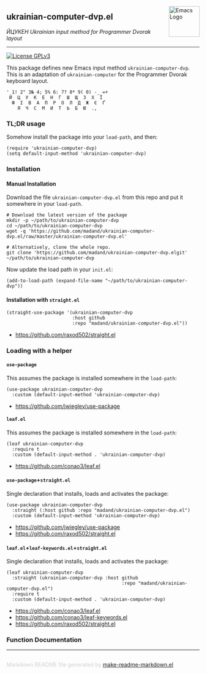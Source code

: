 <a href="https://github.com/madand/ukrainian-computer-dvp.el"><img src="https://www.gnu.org/software/emacs/images/emacs.png" alt="Emacs Logo" width="80" height="80" align="right"></a>
## ukrainian-computer-dvp.el
*ЙЦУКЕН Ukrainian input method for Programmer Dvorak layout*

---
[![License GPLv3](https://img.shields.io/badge/license-GPL_v3-green.svg)](http://www.gnu.org/licenses/gpl-3.0.html)

This package defines new Emacs input method `ukrainian-computer-dvp`. This is
an adaptation of `ukrainian-computer` for the Programmer Dvorak keyboard
layout.

```text
' 1! 2" 3№ 4; 5% 6: 7? 8* 9( 0) -_ =+
 Й  Ц  У  К  Е  Н  Г  Ш  Щ  З  Х  Ї
  Ф  І  В  А  П  Р  О  Л  Д  Ж  Є  Ґ
    Я  Ч  С  М  И  Т  Ь  Б  Ю  .,
```

### TL;DR usage


Somehow install the package into your `load-path`, and then:

```elisp
(require 'ukrainian-computer-dvp)
(setq default-input-method 'ukrainian-computer-dvp)
```

### Installation


#### Manual Installation

Download the file `ukrainian-computer-dvp.el` from this repo and put it
somewhere in your `load-path`.

```shell
# Download the latest version of the package
mkdir -p ~/path/to/ukrainian-computer-dvp
cd ~/path/to/ukrainian-computer-dvp
wget -q 'https://github.com/madand/ukrainian-computer-dvp.el/raw/master/ukrainian-computer-dvp.el'

# Alternatively, clone the whole repo.
git clone 'https://github.com/madand/ukrainian-computer-dvp.elgit' ~/path/to/ukrainian-computer-dvp
```

Now update the load path in your `init.el`:

```elisp
(add-to-load-path (expand-file-name "~/path/to/ukrainian-computer-dvp"))
```

#### Installation with `straight.el`

```elisp
(straight-use-package '(ukrainian-computer-dvp
                        :host github
                        :repo "madand/ukrainian-computer-dvp.el"))
```

* https://github.com/raxod502/straight.el

### Loading with a helper


#### `use-package`

This assumes the package is installed somewhere in the `load-path`:

```elisp
(use-package ukrainian-computer-dvp
  :custom (default-input-method 'ukrainian-computer-dvp)
```

* https://github.com/jwiegley/use-package

#### `leaf.el`

This assumes the package is installed somewhere in the `load-path`:

```elisp
(leaf ukrainian-computer-dvp
  :require t
  :custom (default-input-method . 'ukrainian-computer-dvp)
```

* https://github.com/conao3/leaf.el

#### `use-package`+`straight.el`

Single declaration that installs, loads and activates the package:

```elisp
(use-package ukrainian-computer-dvp
  :straight (:host github :repo "madand/ukrainian-computer-dvp.el")
  :custom (default-input-method 'ukrainian-computer-dvp)
```

* https://github.com/jwiegley/use-package
* https://github.com/raxod502/straight.el

#### `leaf.el`+`leaf-keywords.el`+`straight.el`

Single declaration that installs, loads and activates the package:

```elisp
(leaf ukrainian-computer-dvp
  :straight (ukrainian-computer-dvp :host github
                                          :repo "madand/ukrainian-computer-dvp.el")
  :require t
  :custom (default-input-method . 'ukrainian-computer-dvp)
```

* https://github.com/conao3/leaf.el
* https://github.com/conao3/leaf-keywords.el
* https://github.com/raxod502/straight.el

### Function Documentation


-----
<div style="padding-top:15px;color: #d0d0d0;">
Markdown README file generated by
<a href="https://github.com/mgalgs/make-readme-markdown">make-readme-markdown.el</a>
</div>
